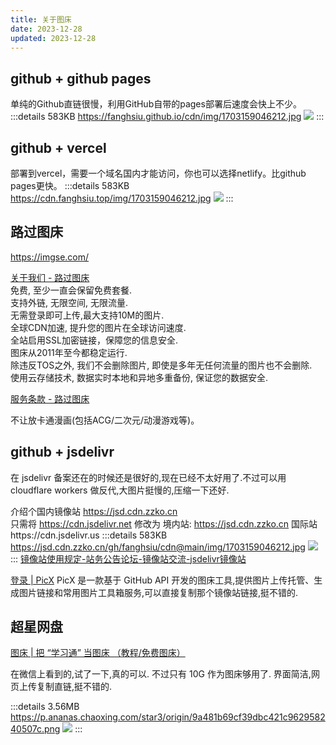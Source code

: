 ```yaml
---
title: 关于图床
date: 2023-12-28
updated: 2023-12-28
---
```


<!-- more -->

## github + github pages 
单纯的Github直链很慢，利用GitHub自带的pages部署后速度会快上不少。
:::details 583KB https://fanghsiu.github.io/cdn/img/1703159046212.jpg
![](https://fanghsiu.github.io/cdn/img/1703159046212.jpg)
:::

## github + vercel
部署到vercel，需要一个域名国内才能访问，你也可以选择netlify。比github pages更快。
:::details 583KB https://cdn.fanghsiu.top/img/1703159046212.jpg
![](https://cdn.fanghsiu.top/img/1703159046212.jpg)
:::
## 路过图床

https://imgse.com/

[关于我们 - 路过图床](https://imgse.com/page/about)<br>
免费, 至少一直会保留免费套餐.<br>
支持外链, 无限空间, 无限流量.<br>
无需登录即可上传,最大支持10M的图片.<br>
全球CDN加速, 提升您的图片在全球访问速度.<br>
全站启用SSL加密链接，保障您的信息安全.<br>
图床从2011年至今都稳定运行.<br>
除违反TOS之外, 我们不会删除图片, 即使是多年无任何流量的图片也不会删除.<br>
使用云存储技术, 数据实时本地和异地多重备份, 保证您的数据安全.

[服务条款 - 路过图床](https://imgse.com/page/tos)<div color='red'>不让放卡通漫画(包括ACG/二次元/动漫游戏等)。</div>

## github + jsdelivr

在 jsdelivr 备案还在的时候还是很好的,现在已经不太好用了.不过可以用 cloudflare workers 做反代,大图片挺慢的,压缩一下还好.

介绍个国内镜像站 https://jsd.cdn.zzko.cn<br>
只需将 https://cdn.jsdelivr.net 修改为 境内站: https://jsd.cdn.zzko.cn 国际站https://cdn.jsdelivr.us
:::details 583KB https://jsd.cdn.zzko.cn/gh/fanghsiu/cdn@main/img/1703159046212.jpg
![](https://jsd.cdn.zzko.cn/gh/fanghsiu/cdn@main/img/1703159046212.jpg)
:::
[镜像站使用规定-站务公告论坛-镜像站交流-jsdelivr镜像站](https://jsd.cdn.zzko.cn/forum-post/67.html)

[登录 | PicX](https://picx.xpoet.cn/)  PicX 是一款基于 GitHub API 开发的图床工具,提供图片上传托管、生成图片链接和常用图片工具箱服务,可以直接复制那个镜像站链接,挺不错的.

## 超星网盘

[图床 | 把 “学习通” 当图床 （教程/免费图床）](https://mp.weixin.qq.com/s?__biz=MzkzODYwODIxMQ==&mid=2247483808&idx=1&sn=ec4fff98f6380be691fec371d317fe24&chksm=c2fcd29cf58b5b8a6874e5167223c37af744648f8c9e19c4627002b35d82a8e6caf24d6e54d8&scene=132&exptype=timeline_recommend_article_extendread_samebiz#wechat_redirect)

在微信上看到的,试了一下,真的可以. 不过只有 10G 作为图床够用了. 界面简洁,网页上传复制直链,挺不错的.

:::details 3.56MB https://p.ananas.chaoxing.com/star3/origin/9a481b69cf39dbc421c962958240507c.png
![](https://p.ananas.chaoxing.com/star3/origin/9a481b69cf39dbc421c962958240507c.png)
:::
